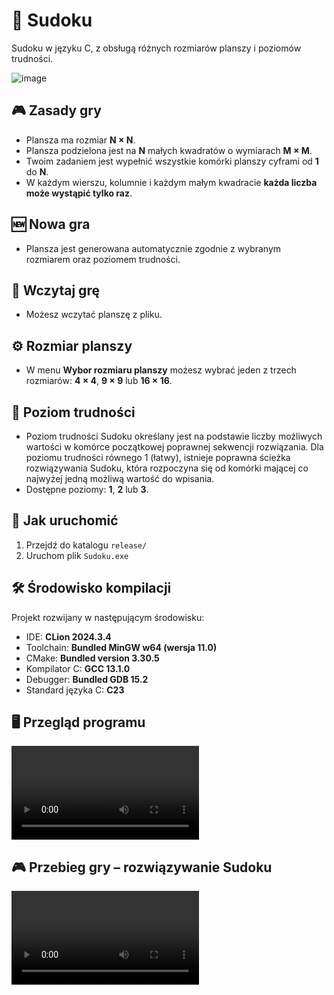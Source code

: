 # 🧩 Sudoku

Sudoku w języku C, z obsługą różnych rozmiarów planszy i poziomów trudności.

![image](https://github.com/user-attachments/assets/393dd4da-9cd7-49e1-8f47-1bc91b5b14bb)

## 🎮 Zasady gry

- Plansza ma rozmiar **N × N**.
- Plansza podzielona jest na **N** małych kwadratów o wymiarach **M × M**.
- Twoim zadaniem jest wypełnić wszystkie komórki planszy cyframi od **1** do **N**.
- W każdym wierszu, kolumnie i każdym małym kwadracie **każda liczba może wystąpić tylko raz**.

## 🆕 Nowa gra

- Plansza jest generowana automatycznie zgodnie z wybranym rozmiarem oraz poziomem trudności.

## 📂 Wczytaj grę

- Możesz wczytać planszę z pliku.

## ⚙️ Rozmiar planszy

- W menu **Wybor rozmiaru planszy** możesz wybrać jeden z trzech rozmiarów: **4 × 4**, **9 × 9** lub **16 × 16**.

## 🎯 Poziom trudności

- Poziom trudności Sudoku określany jest na podstawie liczby możliwych wartości w komórce początkowej poprawnej sekwencji rozwiązania.
Dla poziomu trudności równego 1 (łatwy), istnieje poprawna ścieżka rozwiązywania Sudoku, która rozpoczyna się od komórki mającej co najwyżej jedną możliwą wartość do wpisania.
- Dostępne poziomy: **1**, **2** lub **3**.

## 🚀 Jak uruchomić

1. Przejdź do katalogu `release/`
2. Uruchom plik `Sudoku.exe`

## 🛠️ Środowisko kompilacji

Projekt rozwijany w następującym środowisku:
- IDE: **CLion 2024.3.4**
- Toolchain: **Bundled MinGW w64 (wersja 11.0)**
- CMake: **Bundled version 3.30.5**
- Kompilator C: **GCC 13.1.0**
- Debugger: **Bundled GDB 15.2**
- Standard języka C: **C23**

## 🖥️ Przegląd programu
<video src="https://github.com/user-attachments/assets/302fa33d-e96c-437d-9684-cc9b871c7068"></video>

## 🎮 Przebieg gry – rozwiązywanie Sudoku
<video src="https://github.com/user-attachments/assets/12d6c927-52dd-4511-bc6a-698256e29e0c"></video>


